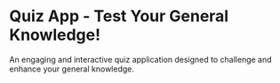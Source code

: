 # Quiz App - Test Your General Knowledge!
An engaging and interactive quiz application designed to challenge and enhance your general knowledge.
